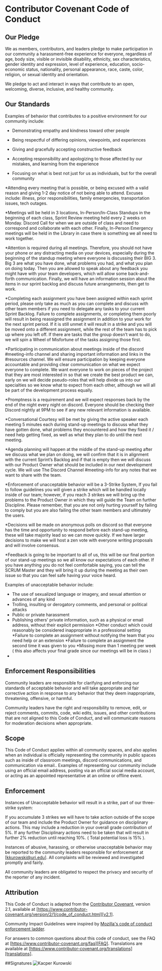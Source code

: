 # Contributor Covenant Code of Conduct

## Our Pledge

We as members, contributors, and leaders pledge to make participation in our
community a harassment-free experience for everyone, regardless of age, body
size, visible or invisible disability, ethnicity, sex characteristics, gender
identity and expression, level of experience, education, socio-economic status,
nationality, personal appearance, race, caste, color, religion, or sexual
identity and orientation.

We pledge to act and interact in ways that contribute to an open, welcoming,
diverse, inclusive, and healthy community.

## Our Standards

Examples of behavior that contributes to a positive environment for our
community include:

* Demonstrating empathy and kindness toward other people
* Being respectful of differing opinions, viewpoints, and experiences
* Giving and gracefully accepting constructive feedback
* Accepting responsibility and apologizing to those affected by our mistakes,
  and learning from the experience

* Focusing on what is best not just for us as individuals, but for the overall
  community

*Attending every meeting that is possible, or being excused with a valid reason and giving 1-2 day notice of not being able to attend. Excuses include: illness, prior responsibilities, family emergencies, transportation issues, tech outages. 

*Meetings will be held in 3 locations, In-Person/In-Class Standups in the beginning of each class, Sprint Review meeting held every 2 weeks on Monday. Discord Call for when we are outside of class and need to correspond and collaborate with each other. Finally, In-Person Emergency meetings will be held in the Library in case there is something we all need to work together.

*Attention is required during all meetings. Therefore, you should not have your phone or any distracting media on your devices, especially during the beginning of the standup meeting where everyone is discussing their BIG 3. Big 3 are what you have done, what problems you had, and what you plan on doing today. Then you are allowed to speak about any feedback you might have with your team developers, which will allow some back-and-forth communication. Finally, we will have an information session about the items in our sprint backlog and discuss future arrangements, then get to work.

*Completing each assignment you have been assigned within each sprint period, please only take as much as you can complete and discuss with other team members if you need to delegate any tasks to your current Sprint Backlog. Failure to complete assignments, or completing them poorly will result in being reassigned the assignment in addition to your work for the next sprint period. If it is still unmet it will result in a strike and you will be moved onto a different assignment, while the rest of the team has to pick up where you left off. If there are tasks that the group doesn’t want to do, we will spin a Wheel of Misfortune of the tasks assigning those first.

*Participating in communication about meetings inside of the discord #meeting-info channel and sharing important information and links in the #resources channel. We will ensure participation by keeping everyone accountable and providing clear communication on what we expect everyone to complete. We want everyone to work on pieces of the project that they are most interested in so that we create the best product we can, early on we will decide pseudo-roles that will help divide us into our specialties so we know what to expect from each other, although we will all be part of the development process equally.

*Promptness is a requirement and we will expect responses back by the end of the night every night on discord. Everyone should be checking their Discord nightly at 9PM to see if any new relevant information is available.

*Conversational Courtesy will be met by giving the active speaker each meeting 5 minutes each during stand-up meetings to discuss what they have gotten done, what problems they encountered and how they fixed it / need help getting fixed, as well as what they plan to do until the next meeting. 

*Agenda planning will happen at the middle of the stand-up meeting after we discuss what we plan on doing, we will confirm that it is in alignment with the current Sprint’s Backlog and if that is empty then we will discuss with our Product Owner what should be included in our next development cycle. We will use The Discord Channel #meeting-info for any notes that we want to share with the team.

*Enforcement of unacceptable behavior will be a 3-Strike System, If you fail to follow guidelines you will given a strike which will be handled locally inside of our team; however, if you reach 3 strikes we will bring up the problems to the Product Owner in which they will guide the Team on further Discipline. Please remember, that you are not only hurting yourself by failing to comply but you are also failing the other team members and ultimately the users.

*Decisions will be made on anonymous polls on discord so that everyone has the time and opportunity to respond before each stand-up meeting, these will take majority lead so we can move quickly. If we have larger decisions to make we will host a zen vote with everyone writing proposals and will involve consensus. 

*Feedback is going to be important to all of us, this will be our final portion of our stand-up meetings so we all know our expectations of each other. If you have anything you do not feel comfortable saying, you can tell the SCRUM Master and they will bring it up during the meeting as their own issue so that you can feel safe having your voice heard.


Examples of unacceptable behavior include:

* The use of sexualized language or imagery, and sexual attention or advances of
  any kind
* Trolling, insulting or derogatory comments, and personal or political attacks
* Public or private harassment
* Publishing others' private information, such as a physical or email address,
  without their explicit permission
*Other conduct which could reasonably be considered inappropriate in a
 professional setting
*Failure to complete an assignment without notifying the team that you need help or an extension
*Failure to complete an assignment the second time it was given to you
*Missing more than 1 meeting per week ( this also affects your final grade since our meetings will be in class )
*

## Enforcement Responsibilities

Community leaders are responsible for clarifying and enforcing our standards of
acceptable behavior and will take appropriate and fair corrective action in
response to any behavior that they deem inappropriate, threatening, offensive,
or harmful.

Community leaders have the right and responsibility to remove, edit, or reject
comments, commits, code, wiki edits, issues, and other contributions that are
not aligned to this Code of Conduct, and will communicate reasons for moderation
decisions when appropriate.

## Scope

This Code of Conduct applies within all community spaces, and also applies when
an individual is officially representing the community in public spaces such as inside of classroom meetings, discord communications, and communication via email..
Examples of representing our community include using an official email address,
posting via an official social media account, or acting as an appointed
representative at an online or offline event.

## Enforcement


Instances of Unacceptable behavior will result in a strike, part of our three-strike system:

If you accumulate 3 strikes we will have to take action outside of the scope of our team and include the Product Owner for guidance on disciplinary actions. This may include a reduction in your overall grade contribution of 5%. If any further Disciplinary actions need to be taken that will result in further 2% reduction until reaching 10%. ( Total potential loss is 15% ).

Instances of abusive, harassing, or otherwise unacceptable behavior may be
reported to the community leaders responsible for enforcement at
[kkurowski@uri.edu].
All complaints will be reviewed and investigated promptly and fairly.

All community leaders are obligated to respect the privacy and security of the
reporter of any incident.

## Attribution

This Code of Conduct is adapted from the [Contributor Covenant][homepage],
version 2.1, available at
[https://www.contributor-covenant.org/version/2/1/code_of_conduct.html][v2.1].

Community Impact Guidelines were inspired by
[Mozilla's code of conduct enforcement ladder][Mozilla CoC].

For answers to common questions about this code of conduct, see the FAQ at
[https://www.contributor-covenant.org/faq][FAQ]. Translations are available at
[https://www.contributor-covenant.org/translations][translations].

[homepage]: https://www.contributor-covenant.org
[v2.1]: https://www.contributor-covenant.org/version/2/1/code_of_conduct.html
[Mozilla CoC]: https://github.com/mozilla/diversity
[FAQ]: https://www.contributor-covenant.org/faq
[translations]: https://www.contributor-covenant.org/translations

##Signatures
![Kacper Kurowski](https://github.com/Kacperkur/SafeNest/blob/main/src/IMG_6777.jpeg)

